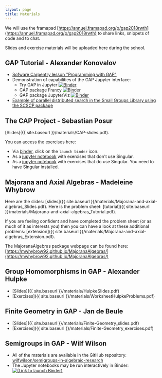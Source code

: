 ```yaml
---
layout: page
title: Materials
---
```


We will use the framapad
[https://annuel.framapad.org/p/gap2018rwth](https://annuel.framapad.org/p/gap2018rwth)
to share links, snippets of code and to chat.

Slides and exercise materials will be uploaded here during the school.

## GAP Tutorial - Alexander Konovalov

* [Sofware Carpentry lesson "Programming with GAP"](http://alex-konovalov.github.io/gap-lesson/)
* Demonstration of capabilities of the GAP Jupyter interface:
  - Try GAP in Jupyter [![Binder](https://mybinder.org/badge.svg)](https://mybinder.org/v2/gh/gap-system/try-gap-in-jupyter/master)
  - GAP package Francy [![Binder](https://mybinder.org/badge.svg)](https://mybinder.org/v2/gh/gap-packages/francy/master)
  - GAP package JupyterViz [![Binder](https://mybinder.org/badge.svg)](https://mybinder.org/v2/gh/nathancarter/jupyterviz/master?filepath=inst%2Fgap-4.9.3%2Fpkg%2Fjupyterviz%2Ftst%2Fin-notebook-test.ipynb)
* [Example of parallel distributed search in the Small Groups Library using the SCSCP package](https://github.com/alex-konovalov/scscp-demo)

## The CAP Project - Sebastian Posur
[Slides]({{ site.baseurl }}/materials/CAP-slides.pdf).

You can access the exercises here:
- Via [binder](https://github.com/sebastianpos/cap-aachen2018), click on the `launch binder` icon.
- As a [jupyter notebook](https://github.com/homalg-project/capdays-2018/blob/gh-pages/materials/AbelianCategoriesZ.ipynb)
with exercises that don't use Singular.
- As a [jupyter notebook](https://github.com/homalg-project/capdays-2018/blob/gh-pages/materials/Abelian%20Categories.ipynb)
with exercises that do use Singular. You need to have Singular installed.

## Majorana and Axial Algebras - Madeleine Whybrow

Here are the slides:
[slides]({{ site.baseurl }}/materials/Majorana-and-axial-algebras_Slides.pdf).
Here is the problem sheet:
[tutorial]({{ site.baseurl }}/materials/Majorana-and-axial-algebras_Tutorial.pdf).

If you are feeling confident and have completed the problem sheet (or as much of it as interests you)
then you can have a look at these additional problems:
[extension]({{ site.baseurl }}/materials/Majorana-and-axial-algebras_Extension.pdf).

The MajoranaAlgebras package webpage can be found here:
[https://mwhybrow92.github.io/MajoranaAlgebras/](https://mwhybrow92.github.io/MajoranaAlgebras/)

## Group Homomorphisms in GAP - Alexander Hulpke
- [Slides]({{ site.baseurl }}/materials/HulpkeSlides.pdf)
- [Exercises]({{ site.baseurl }}/materials/WorksheetHulpkeProblems.pdf)

<!--
- [Solutions]({{ site.baseurl }}/materials/WorksheetHulpkeProblems.pdf)
-->

## Finite Geometry in GAP - Jan de Beule
- [Slides]({{ site.baseurl }}/materials/Finite-Geometry_slides.pdf)
- [Exercises]({{ site.baseurl }}/materials/Finite-Geometry_exercises.pdf)

## Semigroups in GAP - Wilf Wilson

- All of the materials are available in the GitHub repository: [wilfwilson/semigroups-in-algebraic-research](https://github.com/wilfwilson/semigroups-in-algebraic-research)
- The Jupyter notebooks may be run interactively in Binder:
[![(Link to launch Binder)](https://mybinder.org/badge.svg)](https://mybinder.org/v2/gh/wilfwilson/semigroups-in-algebraic-research/master)

<!--
Example how to link to a file that was put into the materials/ folder:
[file]({{ site.baseurl }}/materials/filename)
-->
